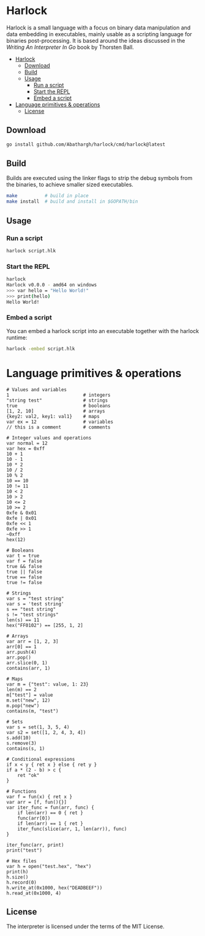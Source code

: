 # Harlock

Harlock is a small language with a focus on binary data manipulation and
data embedding in executables, mainly usable as a scripting language for 
binaries post-processing. It is based around the ideas discussed 
in the *Writing An Interpreter In Go* book by Thorsten Ball.

- [Harlock](#harlock)
  - [Download](#download)
  - [Build](#build)
  - [Usage](#usage)
    - [Run a script](#run-a-script)
    - [Start the REPL](#start-the-repl)
    - [Embed a script](#embed-a-script)
- [Language primitives & operations](#language-primitives--operations)
  - [License](#license)

## Download

```bash
go install github.com/Abathargh/harlock/cmd/harlock@latest
```
## Build 

Builds are executed using the linker flags to strip the debug symbols 
from the binaries, to achieve smaller sized executables.

```bash
make          # build in place
make install  # build and install in $GOPATH/bin
```

## Usage

### Run a script

```bash
harlock script.hlk
```

### Start the REPL

```bash
harlock
Harlock v0.0.0 - amd64 on windows
>>> var hello = "Hello World!"
>>> print(hello)
Hello World!
```

### Embed a script

You can embed a harlock script into an executable together with the harlock runtime:
```bash
harlock -embed script.hlk
```

# Language primitives & operations

```
# Values and variables
1                           # integers
"string test"               # strings
true                        # booleans
[1, 2, 10]                  # arrays
{key2: val2, key1: val1}    # maps
var ex = 12                 # variables
// this is a comment        # comments

# Integer values and operations
var normal = 12
var hex = 0xff
10 + 1
10 - 1
10 * 2
10 / 2
10 % 2
10 == 10
10 != 11
10 < 2
10 > 2
10 <= 2
10 >= 2
0xfe & 0x01
0xfe | 0x01
0xfe << 1
0xfe >> 1
~0xff
hex(12)

# Booleans
var t = true
var f = false
true && false
true || false
true == false
true != false

# Strings
var s = "test string"
var s = 'test string'
s == "test string"
s != "test strings"
len(s) == 11
hex("FF0102") == [255, 1, 2]

# Arrays
var arr = [1, 2, 3]
arr[0] == 1
arr.push(4)
arr.pop()
arr.slice(0, 1)
contains(arr, 1)

# Maps
var m = {"test": value, 1: 23}
len(m) == 2
m["test"] = value
m.set("new", 12)
m.pop("new")
contains(m, "test")

# Sets
var s = set(1, 3, 5, 4)
var s2 = set([1, 2, 4, 3, 4])
s.add(10)
s.remove(3)
contains(s, 1)

# Conditional expressions
if x < y { ret x } else { ret y }
if a * (2 - b) > c {
    ret "ok"
}

# Functions
var f = fun(x) { ret x }
var arr = [f, fun(){}]
var iter_func = fun(arr, func) {
    if len(arr) == 0 { ret }
    func(arr[0])
    if len(arr) == 1 { ret }
    iter_func(slice(arr, 1, len(arr)), func)
}

iter_func(arr, print)
print("test")

# Hex files
var h = open("test.hex", "hex")
print(h)
h.size()
h.record(0) 
h.write_at(0x1000, hex("DEADBEEF"))
h.read_at(0x1000, 4)
```


## License

The interpreter is licensed under the terms of the MIT License.